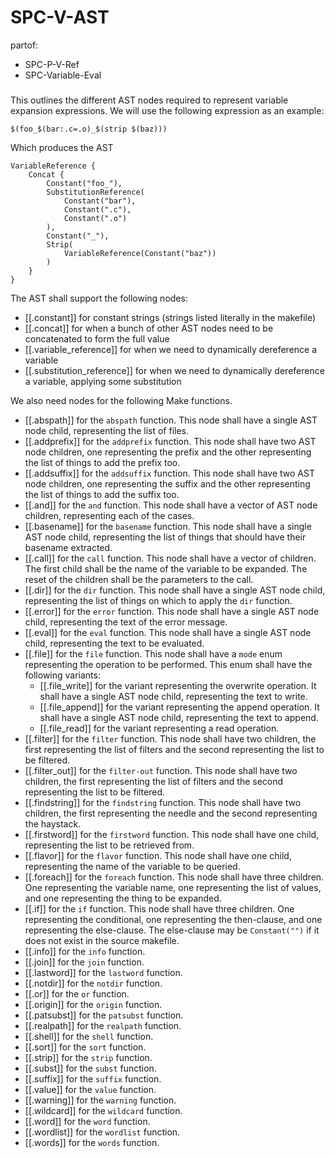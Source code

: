 # SPC-V-AST
partof:
- SPC-P-V-Ref
- SPC-Variable-Eval
###
This outlines the different AST nodes required to
represent variable expansion expressions.
We will use the following expression as an example:

```
$(foo_$(bar:.c=.o)_$(strip $(baz)))
```
Which produces the AST

```
VariableReference {
    Concat {
        Constant("foo_"),
        SubstitutionReference(
            Constant("bar"),
            Constant(".c"),
            Constant(".o")
        ),
        Constant("_"),
        Strip(
            VariableReference(Constant("baz"))
        )
    }
}
```

The AST shall support the following nodes:

 - [[.constant]] for constant strings
   (strings listed literally in the makefile)
 - [[.concat]] for when a bunch of
   other AST nodes need to be concatenated
   to form the full value
 - [[.variable_reference]] for when we need
   to dynamically dereference a variable
 - [[.substitution_reference]] for when we
   need to dynamically dereference a variable,
   applying some substitution

We also need nodes for the following Make functions.
 - [[.abspath]] for the `abspath` function.
   This node shall have a single AST node child,
   representing the list of files.
 - [[.addprefix]] for the `addprefix` function.
   This node shall have two AST node children,
   one representing the prefix and
   the other representing the list of things to add the prefix too.
 - [[.addsuffix]] for the `addsuffix` function.
   This node shall have two AST node children,
   one representing the suffix and
   the other representing the list of things to add the suffix too.
 - [[.and]] for the `and` function.
   This node shall have a vector of AST node children,
   representing each of the cases.
 - [[.basename]] for the `basename` function.
   This node shall have a single AST node child,
   representing the list of things that should have their
   basename extracted.
 - [[.call]] for the `call` function.
   This node shall have a vector of children.
   The first child shall be the name of the variable to be expanded.
   The reset of the children shall be the parameters to the call.
 - [[.dir]] for the `dir` function.
   This node shall have a single AST node child,
   representing the list of things on which to apply the `dir` function.
 - [[.error]] for the `error` function.
   This node shall have a single AST node child,
   representing the text of the error message.
 - [[.eval]] for the `eval` function.
   This node shall have a single AST node child,
   representing the text to be evaluated.
 - [[.file]] for the `file` function.
   This node shall have a `mode` enum representing the operation
   to be performed.
   This enum shall have the following variants:
   - [[.file_write]] for the variant representing the
     overwrite operation. It shall have a single AST node child,
     representing the text to write.
   - [[.file_append]] for the variant representing the
     append operation. It shall have a single AST node child,
     representing the text to append.
   - [[.file_read]] for the variant representing
     a read operation.
 - [[.filter]] for the `filter` function.
   This node shall have two children,
   the first representing the list of filters
   and the second representing the list to be filtered.
 - [[.filter_out]] for the `filter-out` function.
   This node shall have two children,
   the first representing the list of filters
   and the second representing the list to be filtered.
 - [[.findstring]] for the `findstring` function.
   This node shall have two children,
   the first representing the needle
   and the second representing the haystack.
 - [[.firstword]] for the `firstword` function.
   This node shall have one child,
   representing the list to be retrieved from.
 - [[.flavor]] for the `flavor` function.
   This node shall have one child,
   representing the name of the variable to be queried.
 - [[.foreach]] for the `foreach` function.
   This node shall have three children.
   One representing the variable name,
   one representing the list of values,
   and one representing the thing to be expanded.
 - [[.if]] for the `if` function.
   This node shall have three children.
   One representing the conditional,
   one representing the then-clause,
   and one representing the else-clause.
   The else-clause may be `Constant("")`
   if it does not exist in the source makefile.
 - [[.info]] for the `info` function.
 - [[.join]] for the `join` function.
 - [[.lastword]] for the `lastword` function.
 - [[.notdir]] for the `notdir` function.
 - [[.or]] for the `or` function.
 - [[.origin]] for the `origin` function.
 - [[.patsubst]] for the `patsubst` function.
 - [[.realpath]] for the `realpath` function.
 - [[.shell]] for the `shell` function.
 - [[.sort]] for the `sort` function.
 - [[.strip]] for the `strip` function.
 - [[.subst]] for the `subst` function.
 - [[.suffix]] for the `suffix` function.
 - [[.value]] for the `value` function.
 - [[.warning]] for the `warning` function.
 - [[.wildcard]] for the `wildcard` function.
 - [[.word]] for the `word` function.
 - [[.wordlist]] for the `wordlist` function.
 - [[.words]] for the `words` function.